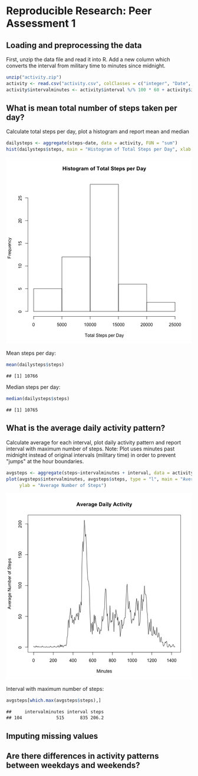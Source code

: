 # Reproducible Research: Peer Assessment 1

## Loading and preprocessing the data

First, unzip the data file and read it into R. Add a new column which converts the interval from military time to minutes since midnight.


```r
unzip("activity.zip")
activity <- read.csv("activity.csv", colClasses = c("integer", "Date", "integer"))
activity$intervalminutes <- activity$interval %/% 100 * 60 + activity$interval %% 100
```

## What is mean total number of steps taken per day?

Calculate total steps per day, plot a histogram and report mean and median


```r
dailysteps <- aggregate(steps~date, data = activity, FUN = "sum")
hist(dailysteps$steps, main = "Histogram of Total Steps per Day", xlab = "Total Steps per Day")
```

![plot of chunk hist](figure/hist.png) 

Mean steps per day:

```r
mean(dailysteps$steps)
```

```
## [1] 10766
```

Median steps per day:

```r
median(dailysteps$steps)
```

```
## [1] 10765
```

## What is the average daily activity pattern?

Calculate average for each interval, plot daily activity pattern and report interval with maximum number of steps.
Note: Plot uses minutes past midnight instead of original intervals (military time) in order to prevent "jumps" at the hour boundaries.


```r
avgsteps <- aggregate(steps~intervalminutes + interval, data = activity, FUN = "mean")
plot(avgsteps$intervalminutes, avgsteps$steps, type = "l", main = "Average Daily Activity", xlab = "Minutes", 
     ylab = "Average Number of Steps")
```

![plot of chunk daily](figure/daily.png) 

Interval with maximum number of steps:


```r
avgsteps[which.max(avgsteps$steps),]
```

```
##     intervalminutes interval steps
## 104             515      835 206.2
```

## Imputing missing values



## Are there differences in activity patterns between weekdays and weekends?
